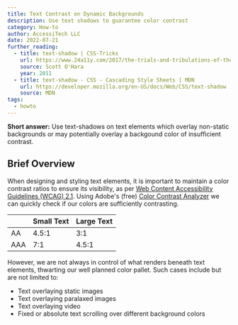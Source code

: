 ```yaml
---
title: Text Contrast on Dynamic Backgrounds
description: Use text shadows to guarantee color contrast
category: How-to
author: AccessiTech LLC
date: 2022-07-21
further_reading:
  - title: text-shadow | CSS-Tricks
    url: https://www.24a11y.com/2017/the-trials-and-tribulations-of-the-title-attribute/
    source: Scott O'Hara
    year: 2011
  - title: text-shadow - CSS - Cascading Style Sheets | MDN
    url: https://developer.mozilla.org/en-US/docs/Web/CSS/text-shadow
    source: MDN
tags:
  - howto
---
```


**Short answer:** Use text-shadows on text elements which overlay non-static backgrounds or may potentially overlay a backgound color of insufficient contrast.

## Brief Overview
When designing and styling text elements, it is important to maintain a color contrast ratios to ensure its visibility, as per [Web Content Accessibility Guidelines (<abrv>WCAG</abrv>) 2.1](https://www.w3.org/WAI/WCAG21/Understanding/contrast-minimum.html). Using Adobe's (free) [Color Contrast Analyzer](https://color.adobe.com/create/color-contrast-analyzer) we can quickly check if our colors are sufficiently contrasting.

| | Small Text | Large Text |
| --- | --- | --- |
| AA | 4.5:1 | 3:1 |
| AAA | 7:1 | 4.5:1 |

However, we are not always in control of what renders beneath text elements, thwarting our well planned color pallet. Such cases include but are not limited to:

- Text overlaying static images
- Text overlaying paralaxed images
- Text overlaying video
- Fixed or absolute text scrolling over different background colors
